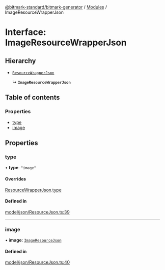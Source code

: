 [@bitmark-standard/bitmark-generator](../API.md) / [Modules](../modules.md) / ImageResourceWrapperJson

# Interface: ImageResourceWrapperJson

## Hierarchy

- [`ResourceWrapperJson`](ResourceWrapperJson.md)

  ↳ **`ImageResourceWrapperJson`**

## Table of contents

### Properties

- [type](ImageResourceWrapperJson.md#type)
- [image](ImageResourceWrapperJson.md#image)

## Properties

### type

• **type**: ``"image"``

#### Overrides

[ResourceWrapperJson](ResourceWrapperJson.md).[type](ResourceWrapperJson.md#type)

#### Defined in

[model/json/ResourceJson.ts:39](https://github.com/getMoreBrain/bitmark-generator/blob/a7a40de/src/model/json/ResourceJson.ts#L39)

___

### image

• **image**: [`ImageResourceJson`](ImageResourceJson.md)

#### Defined in

[model/json/ResourceJson.ts:40](https://github.com/getMoreBrain/bitmark-generator/blob/a7a40de/src/model/json/ResourceJson.ts#L40)
